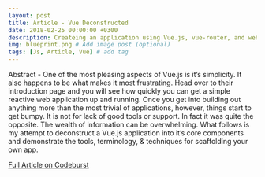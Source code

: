 ```yaml
---
layout: post
title: Article - Vue Deconstructed
date: 2018-02-25 00:00:00 +0300
description: Createing an application using Vue.js, vue-router, and webpack
img: blueprint.png # Add image post (optional)
tags: [Js, Article, Vue] # add tag
---
```

Abstract - One of the most pleasing aspects of Vue.js is it’s simplicity. It also happens to be what makes it most frustrating. Head over to their introduction page and you will see how quickly you can get a simple reactive web application up and running. Once you get into building out anything more than the most trivial of applications, however, things start to get bumpy. It is not for lack of good tools or support. In fact it was quite the opposite. The wealth of information can be overwhelming. What follows is my attempt to deconstruct a Vue.js application into it’s core components and demonstrate the tools, terminology, & techniques for scaffolding your own app.

[Full Article on Codeburst](https://codeburst.io/vue-deconstructed-44a69456bfa7)
